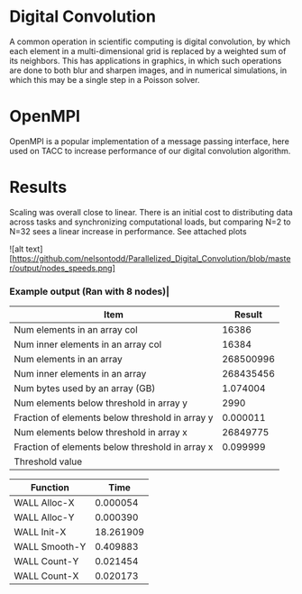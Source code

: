 # Digital Convolution
A common operation in scientific computing is digital convolution, by which each element in a multi-dimensional grid is replaced by a weighted sum of its neighbors. This has applications in graphics, in which such operations are done to both blur and sharpen images, and in numerical simulations, in which this may be a single step in a Poisson solver.

# OpenMPI
OpenMPI is a popular implementation of a message passing interface, here used on TACC to increase performance of our digital convolution algorithm.

# Results
Scaling was overall close to linear. There is an initial cost to distributing data across tasks and synchronizing computational loads, but comparing N=2 to N=32 sees a linear increase in performance. See attached plots

![alt text][https://github.com/nelsontodd/Parallelized_Digital_Convolution/blob/master/output/nodes_speeds.png]
### Example output (Ran with 8 nodes)| 

Item | Result
------------ | -------------
Num elements in an array col                   | 16386
Num inner elements in an array col             | 16384
Num elements in an array                       | 268500996
Num inner elements in an array                 | 268435456
Num bytes used by an array (GB)                | 1.074004
Num elements below threshold in array y        | 2990
Fraction of elements below threshold in array y| 0.000011
Num elements below threshold in array x        | 26849775
Fraction of elements below threshold in array x| 0.099999
Threshold value|                               | 0.100000

Function | Time
------------ | -------------
WALL Alloc-X |  0.000054
WALL Alloc-Y |  0.000390
WALL Init-X  |  18.261909
WALL Smooth-Y|  0.409883
WALL Count-Y |  0.021454
WALL Count-X |  0.020173


